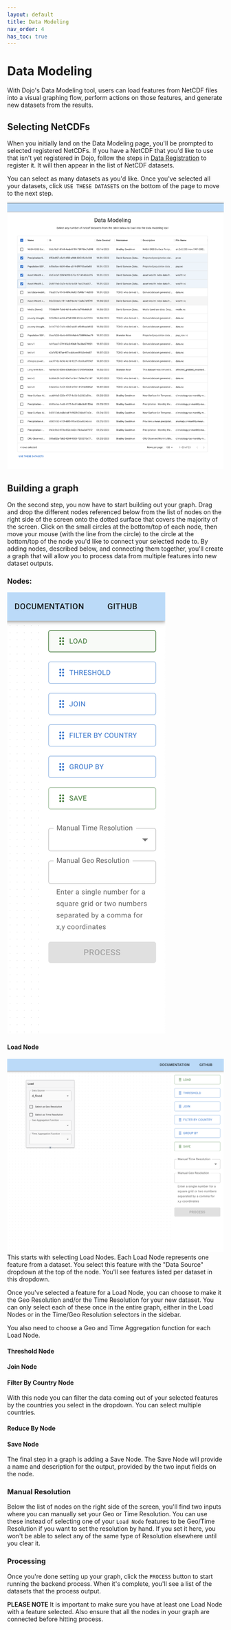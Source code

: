 ```yaml
---
layout: default
title: Data Modeling
nav_order: 4
has_toc: true
---
```


# Data Modeling

With Dojo's Data Modeling tool, users can load features from NetCDF files into a visual graphing flow, perform actions on those features, and generate new datasets from the results.

## Selecting NetCDFs

When you initially land on the Data Modeling page, you'll be prompted to selected registered NetCDFs. If you have a NetCDF that you'd like to use that isn't yet registered in Dojo, follow the steps in [Data Registration](./data-registration) to register it. It will then appear in the list of NetCDF datasets.

You can select as many datasets as you'd like. Once you've selected all your datasets, click `USE THESE DATASETS` on the bottom of the page to move to the next step.

![Select NetCDFs](imgs/data-modeling-select-netcdfs.png)

## Building a graph

On the second step, you now have to start building out your graph. Drag and drop the different nodes referenced below from the list of nodes on the right side of the screen onto the dotted surface that covers the majority of the screen. Click on the small circles at the bottom/top of each node, then move your mouse (with the line from the circle) to the circle at the bottom/top of the node you'd like to connect your selected node to. By adding nodes, described below, and connecting them together, you'll create a graph that will allow you to process data from multiple features into new dataset outputs.

### Nodes:

![Node List](imgs/data-modeling-node-list.png)

#### Load Node

![Load Node](imgs/data-modeling-load-node.png)
This starts with selecting Load Nodes. Each Load Node represents one feature from a dataset. You select this feature with the "Data Source" dropdown at the top of the node. You'll see features listed per dataset in this dropdown.

Once you've selected a feature for a Load Node, you can choose to make it the Geo Resolution and/or the Time Resolution for your new dataset. You can only select each of these once in the entire graph, either in the Load Nodes or in the Time/Geo Resolution selectors in the sidebar.

You also need to choose a Geo and Time Aggregation function for each Load Node.

<!-- Note: explain these:
'conserve', 'min', 'max', 'mean', 'median', 'mode', 'interp_or_mean', 'nearest_or_mode',
 -->

#### Threshold Node

#### Join Node

#### Filter By Country Node 
With this node you can filter the data coming out of your selected features by the countries you select in the dropdown. You can select multiple countries.

#### Reduce By Node
<!--
Note: explain these in context
 'lat', 'lon', 'time', 'country'
 -->


#### Save Node
The final step in a graph is adding a Save Node. The Save Node will provide a name and description for the output, provided by the two input fields on the node. 

### Manual Resolution
Below the list of nodes on the right side of the screen, you'll find two inputs where you can manually set your Geo or Time Resolution. You can use these instead of selecting one of your `Load Node` features to be Geo/Time Resolution if you want to set the resolution by hand. If you set it here, you won't be able to select any of the same type of Resolution elsewhere until you clear it. 

### Processing
Once you're done setting up your graph, click the `PROCESS` button to start running the backend process. When it's complete, you'll see a list of the datasets that the process output. 

**PLEASE NOTE** It is important to make sure you have at least one Load Node with a feature selected. Also ensure that all the nodes in your graph are connected before hitting process.
